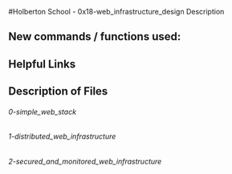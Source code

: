 #Holberton School - 0x18-web_infrastructure_design
Description

## New commands / functions used:

## Helpful Links

## Description of Files
<h6>0-simple_web_stack</h6>

<h6>1-distributed_web_infrastructure</h6>

<h6>2-secured_and_monitored_web_infrastructure</h6>

